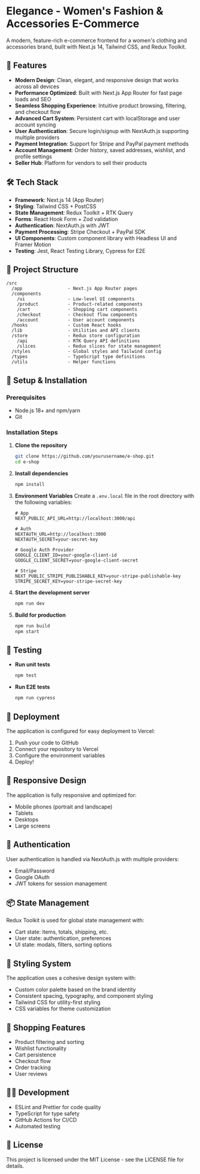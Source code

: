 # Elegance - Women's Fashion & Accessories E-Commerce

A modern, feature-rich e-commerce frontend for a women's clothing and accessories brand, built with Next.js 14, Tailwind CSS, and Redux Toolkit.

## 🚀 Features

- **Modern Design**: Clean, elegant, and responsive design that works across all devices
- **Performance Optimized**: Built with Next.js App Router for fast page loads and SEO
- **Seamless Shopping Experience**: Intuitive product browsing, filtering, and checkout flow
- **Advanced Cart System**: Persistent cart with localStorage and user account syncing
- **User Authentication**: Secure login/signup with NextAuth.js supporting multiple providers
- **Payment Integration**: Support for Stripe and PayPal payment methods
- **Account Management**: Order history, saved addresses, wishlist, and profile settings
- **Seller Hub**: Platform for vendors to sell their products

## 🛠️ Tech Stack

- **Framework**: Next.js 14 (App Router)
- **Styling**: Tailwind CSS + PostCSS
- **State Management**: Redux Toolkit + RTK Query
- **Forms**: React Hook Form + Zod validation
- **Authentication**: NextAuth.js with JWT
- **Payment Processing**: Stripe Checkout + PayPal SDK
- **UI Components**: Custom component library with Headless UI and Framer Motion
- **Testing**: Jest, React Testing Library, Cypress for E2E

## 📂 Project Structure

```
/src
  /app                 - Next.js App Router pages
  /components
    /ui                - Low-level UI components
    /product           - Product-related components
    /cart              - Shopping cart components
    /checkout          - Checkout flow components
    /account           - User account components
  /hooks               - Custom React hooks
  /lib                 - Utilities and API clients
  /store               - Redux store configuration
    /api               - RTK Query API definitions
    /slices            - Redux slices for state management
  /styles              - Global styles and Tailwind config
  /types               - TypeScript type definitions
  /utils               - Helper functions
```

## 🔧 Setup & Installation

### Prerequisites

- Node.js 18+ and npm/yarn
- Git

### Installation Steps

1. **Clone the repository**

   ```bash
   git clone https://github.com/yourusername/e-shop.git
   cd e-shop
   ```

2. **Install dependencies**

   ```bash
   npm install
   ```

3. **Environment Variables**
   Create a `.env.local` file in the root directory with the following variables:

   ```
   # App
   NEXT_PUBLIC_API_URL=http://localhost:3000/api

   # Auth
   NEXTAUTH_URL=http://localhost:3000
   NEXTAUTH_SECRET=your-secret-key

   # Google Auth Provider
   GOOGLE_CLIENT_ID=your-google-client-id
   GOOGLE_CLIENT_SECRET=your-google-client-secret

   # Stripe
   NEXT_PUBLIC_STRIPE_PUBLISHABLE_KEY=your-stripe-publishable-key
   STRIPE_SECRET_KEY=your-stripe-secret-key
   ```

4. **Start the development server**

   ```bash
   npm run dev
   ```

5. **Build for production**
   ```bash
   npm run build
   npm start
   ```

## 🧪 Testing

- **Run unit tests**

  ```bash
  npm test
  ```

- **Run E2E tests**
  ```bash
  npm run cypress
  ```

## 🚢 Deployment

The application is configured for easy deployment to Vercel:

1. Push your code to GitHub
2. Connect your repository to Vercel
3. Configure the environment variables
4. Deploy!

## 📱 Responsive Design

The application is fully responsive and optimized for:

- Mobile phones (portrait and landscape)
- Tablets
- Desktops
- Large screens

## 🔐 Authentication

User authentication is handled via NextAuth.js with multiple providers:

- Email/Password
- Google OAuth
- JWT tokens for session management

## 📦 State Management

Redux Toolkit is used for global state management with:

- Cart state: items, totals, shipping, etc.
- User state: authentication, preferences
- UI state: modals, filters, sorting options

## 🎨 Styling System

The application uses a cohesive design system with:

- Custom color palette based on the brand identity
- Consistent spacing, typography, and component styling
- Tailwind CSS for utility-first styling
- CSS variables for theme customization

## 🛒 Shopping Features

- Product filtering and sorting
- Wishlist functionality
- Cart persistence
- Checkout flow
- Order tracking
- User reviews

## 👨‍💻 Development

- ESLint and Prettier for code quality
- TypeScript for type safety
- GitHub Actions for CI/CD
- Automated testing

## 📄 License

This project is licensed under the MIT License - see the LICENSE file for details.
